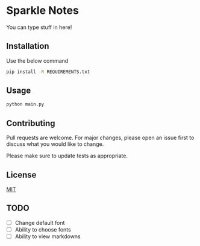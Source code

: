 # Sparkle Notes

You can type stuff in here!

## Installation

Use the below command

```bash
pip install -R REQUIREMENTS.txt
```

## Usage

```python
python main.py
```

## Contributing

Pull requests are welcome. For major changes, please open an issue first
to discuss what you would like to change.

Please make sure to update tests as appropriate.

## License

[MIT](https://choosealicense.com/licenses/mit/)

## TODO

- [ ] Change default font
- [ ] Ability to choose fonts
- [ ] Ability to view markdowns